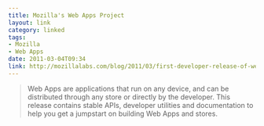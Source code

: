 ```yaml
---
title: Mozilla's Web Apps Project
layout: link
category: linked
tags:
- Mozilla
- Web Apps
date: 2011-03-04T09:34
link: http://mozillalabs.com/blog/2011/03/first-developer-release-of-web-apps-project/
---
```


> Web Apps are applications that run on any device, and can be distributed through any store or directly by the developer. This release contains stable APIs, developer utilities and documentation to help you get a jumpstart on building Web Apps and stores.
